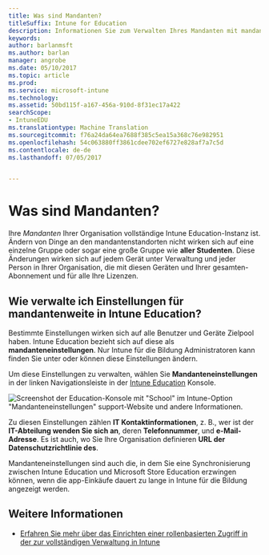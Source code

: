 ```yaml
---
title: Was sind Mandanten?
titleSuffix: Intune for Education
description: Informationen Sie zum Verwalten Ihres Mandanten mit mandantenweite-Einstellungen.
keywords: 
author: barlanmsft
ms.author: barlan
manager: angrobe
ms.date: 05/10/2017
ms.topic: article
ms.prod: 
ms.service: microsoft-intune
ms.technology: 
ms.assetid: 50bd115f-a167-456a-910d-8f31ec17a422
searchScope:
- IntuneEDU
ms.translationtype: Machine Translation
ms.sourcegitcommit: f76a24da64ea7688f385c5ea15a368c76e982951
ms.openlocfilehash: 54c063880ff3861cdee702ef6727e828af7a7c5d
ms.contentlocale: de-de
ms.lasthandoff: 07/05/2017


---
```


# <a name="what-are-tenants"></a>Was sind Mandanten?

Ihre _Mandanten_ Ihrer Organisation vollständige Intune Education-Instanz ist. Ändern von Dinge an den mandantenstandorten nicht wirken sich auf eine einzelne Gruppe oder sogar eine große Gruppe wie **aller Studenten**. Diese Änderungen wirken sich auf jedem Gerät unter Verwaltung und jeder Person in Ihrer Organisation, die mit diesen Geräten und Ihrer gesamten-Abonnement und für alle Ihre Lizenzen.

## <a name="how-do-i-manage-tenant-wide-settings-in-intune-for-education"></a>Wie verwalte ich Einstellungen für mandantenweite in Intune Education?

Bestimmte Einstellungen wirken sich auf alle Benutzer und Geräte Zielpool haben. Intune Education bezieht sich auf diese als **mandanteneinstellungen**. Nur Intune für die Bildung Administratoren kann finden Sie unter oder können diese Einstellungen ändern.

Um diese Einstellungen zu verwalten, wählen Sie **Mandanteneinstellungen** in der linken Navigationsleiste in der [Intune Education](https://intuneeducation.portal.azure.com) Konsole.

  ![Screenshot der Education-Konsole mit "School" im Intune-Option "Mandanteneinstellungen" support-Website und andere Informationen. ](./media/tenant-001-settings-screen.png)

Zu diesen Einstellungen zählen __IT Kontaktinformationen__, z. B., wer ist der __IT-Abteilung wenden Sie sich an__, deren __Telefonnummer__, und __e-Mail-Adresse__. Es ist auch, wo Sie Ihre Organisation definieren __URL der Datenschutzrichtlinie des__.

Mandanteneinstellungen sind auch die, in dem Sie eine Synchronisierung zwischen Intune Education und Microsoft Store Education erzwingen können, wenn die app-Einkäufe dauert zu lange in Intune für die Bildung angezeigt werden.

## <a name="find-out-more"></a>Weitere Informationen

- [Erfahren Sie mehr über das Einrichten einer rollenbasierten Zugriff in der zur vollständigen Verwaltung in Intune](https://docs.microsoft.com/intune-azure/access-control/role-based-access-control)

